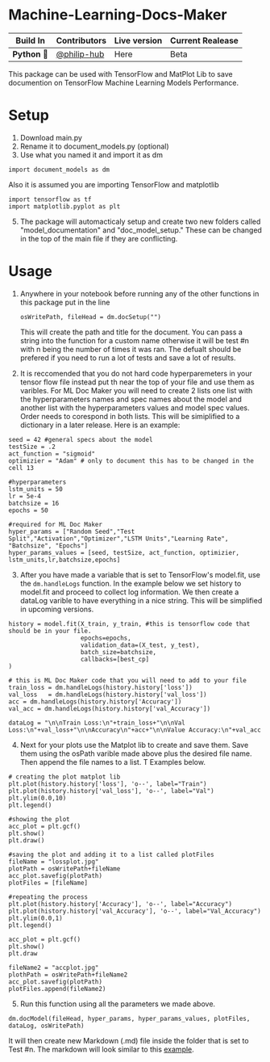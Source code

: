 # Machine-Learning-Docs-Maker

Build In | Contributors | Live version | Current Realease
--- | --- | --- | ---
**Python 🐍** | [@philip-hub](https://github.com/philip-hub) | Here | Beta

This package can be used with TensorFlow and MatPlot Lib to save documention on TensorFlow Machine Learning Models Performance.

# Setup
1. Download main.py
2. Rename it to document_models.py (optional)
3. Use what you named it and import it as dm <br>
```
import document_models as dm
```
Also it is assumed you are importing TensorFlow and matplotlib
```
import tensorflow as tf
import matplotlib.pyplot as plt
```

5. The package will automacticaly setup and create two new folders called "model_documentation" and  "doc_model_setup." These can be changed in the top of the main file if they are conflicting.

# Usage

1. Anywhere in your notebook before running any of the other functions in this package put in the line <br>
    ```
   osWritePath, fileHead = dm.docSetup("")
    ```
    This will create the path and title for the document. You can pass a string into the function for a custom name otherwise it will be test #n with n being the number of times it was       ran. The defualt should be prefered if you need to run a lot of tests and save a lot of results.

2. It is reccomended that you do not hard code hyperparemeters in your tensor flow file instead put th near the top of your file and use them as varibles. For ML Doc Maker you will need to create 2 lists one list with the hyperparameters names and spec names about the model and another list with the hyperparameters values and model spec values. Order needs to corespond in both lists. This will be simiplified to a dictionary in a later release. Here is an example:
```
seed = 42 #general specs about the model
testSize = .2
act_function = "sigmoid"
optimizier = "Adam" # only to document this has to be changed in the cell 13 

#hyperparameters
lstm_units = 50
lr = 5e-4
batchsize = 16
epochs = 50

#required for ML Doc Maker
hyper_params = ["Random Seed","Test Split","Activation","Optimizer","LSTM Units","Learning Rate", "Batchsize", "Epochs"]
hyper_params_values = [seed, testSize, act_function, optimizier, lstm_units,lr,batchsize,epochs]

```


3. After you have made a variable that is set to TensorFlow's model.fit, use the `dm.handleLogs` function. In the example below we set history to model.fit and proceed to collect log information. We then create a dataLog varible to have everything in a nice string. This will be simplified in upcoming versions.
```
history = model.fit(X_train, y_train, #this is tensorflow code that should be in your file.
                    epochs=epochs, 
                    validation_data=(X_test, y_test),
                    batch_size=batchsize,
                    callbacks=[best_cp]
)

# this is ML Doc Maker code that you will need to add to your file
train_loss = dm.handleLogs(history.history['loss'])
val_loss   = dm.handleLogs(history.history['val_loss'])
acc = dm.handleLogs(history.history['Accuracy'])
val_acc = dm.handleLogs(history.history['val_Accuracy'])

dataLog = "\n\nTrain Loss:\n"+train_loss+"\n\nVal Loss:\n"+val_loss+"\n\nAccuracy\n"+acc+"\n\nValue Accuracy:\n"+val_acc
```
4. Next for your plots use the Matplot lib to create and save them. Save them using the osPath varible made above plus the desired file name. Then append the file names to a list. T Examples below.
```
# creating the plot matplot lib
plt.plot(history.history['loss'], 'o--', label="Train")
plt.plot(history.history['val_loss'], 'o--', label="Val")
plt.ylim(0.0,10)
plt.legend()

#showing the plot
acc_plot = plt.gcf()
plt.show()
plt.draw()

#saving the plot and adding it to a list called plotFiles
fileName = "lossplot.jpg"
plotPath = osWritePath+fileName
acc_plot.savefig(plotPath)
plotFiles = [fileName]

#repeating the process
plt.plot(history.history['Accuracy'], 'o--', label="Accuracy")
plt.plot(history.history['val_Accuracy'], 'o--', label="Val_Accuracy")
plt.ylim(0.0,1)
plt.legend()

acc_plot = plt.gcf()
plt.show()
plt.draw

fileName2 = "accplot.jpg"
plothPath = osWritePath+fileName2
acc_plot.savefig(plotPath)
plotFiles.append(fileName2)
```
5. Run this function using all the parameters we made above.

```
dm.docModel(fileHead, hyper_params, hyper_params_values, plotFiles, dataLog, osWritePath)
```
   It will then create new Markdown (.md) file inside the folder that is set to Test #n. The markdown will look similar to this <a href="https://github.com/philip-hub/Machine-Learning-Docs-Maker/blob/main/Test%20Example/model_documentation.md">example</a>.
